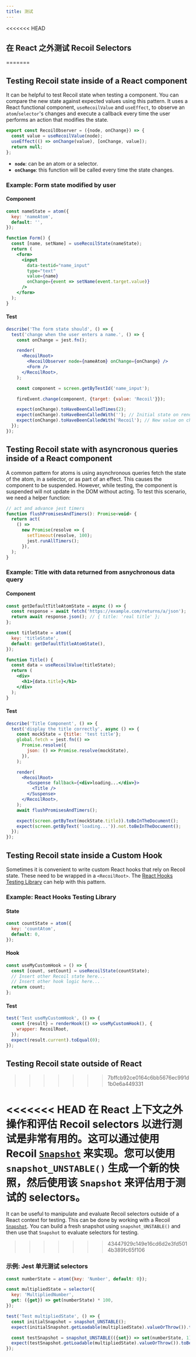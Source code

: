 ```yaml
---
title: 测试
---
```


<<<<<<< HEAD
## 在 React 之外测试 Recoil Selectors
=======
## Testing Recoil state inside of a React component

It can be helpful to test Recoil state when testing a component. You can compare the new state against expected values using this pattern. It uses a React functional component, `useRecoilValue` and `useEffect`, to observe an `atom`/`selector`'s changes and execute a callback every time the user performs an action that modifies the state.

```jsx
export const RecoilObserver = ({node, onChange}) => {
  const value = useRecoilValue(node);
  useEffect(() => onChange(value), [onChange, value]);
  return null;
};
```

- **`node`**: can be an atom or a selector.
- **`onChange`**: this function will be called every time the state changes.

### Example: Form state modified by user

#### Component

```jsx
const nameState = atom({
  key: 'nameAtom',
  default: '',
});

function Form() {
  const [name, setName] = useRecoilState(nameState);
  return (
    <form>
      <input
        data-testid="name_input"
        type="text"
        value={name}
        onChange={event => setName(event.target.value)}
      />
    </form>
  );
}
```

#### Test

```jsx
describe('The form state should', () => {
  test('change when the user enters a name.', () => {
    const onChange = jest.fn();

    render(
      <RecoilRoot>
        <RecoilObserver node={nameAtom} onChange={onChange} />
        <Form />
      </RecoilRoot>,
    );

    const component = screen.getByTestId('name_input');

    fireEvent.change(component, {target: {value: 'Recoil'}});

    expect(onChange).toHaveBeenCalledTimes(2);
    expect(onChange).toHaveBeenCalledWith(''); // Initial state on render.
    expect(onChange).toHaveBeenCalledWith('Recoil'); // New value on change.
  });
});
```

## Testing Recoil state with asyncronous queries inside of a React component

A common pattern for atoms is using asynchronous queries fetch the state of the atom, in a selector, or as part of an effect. This causes the component to be suspended. However, while testing, the component is suspended will not update in the DOM without acting. To test this scenario, we need a helper function:

```jsx
// act and advance jest timers
function flushPromisesAndTimers(): Promise<void> {
  return act(
    () =>
      new Promise(resolve => {
        setTimeout(resolve, 100);
        jest.runAllTimers();
      }),
  );
}
```

### Example: Title with data returned from asnychronous data query

#### Component

```jsx
const getDefaultTitleAtomState = async () => {
  const response = await fetch('https://example.com/returns/a/json');
  return await response.json(); // { title: 'real title' };
};

const titleState = atom({
  key: 'titleState',
  default: getDefaultTitleAtomState(),
});

function Title() {
  const data = useRecoilValue(titleState);
  return (
    <div>
      <h1>{data.title}</h1>
    </div>
  );
}
```

#### Test

```jsx
describe('Title Component', () => {
  test('display the title correctly', async () => {
    const mockState = {title: 'test title'};
    global.fetch = jest.fn(() =>
      Promise.resolve({
        json: () => Promise.resolve(mockState),
      }),
    );

    render(
      <RecoilRoot>
        <Suspense fallback={<div>loading...</div>}>
          <Title />
        </Suspense>
      </RecoilRoot>,
    );
    await flushPromisesAndTimers();

    expect(screen.getByText(mockState.title)).toBeInTheDocument();
    expect(screen.getByText('loading...')).not.toBeInTheDocument();
  });
});
```

## Testing Recoil state inside a Custom Hook

Sometimes it is convenient to write custom React hooks that rely on Recoil state. These need to be wrapped in a `<RecoilRoot>`. The [React Hooks Testing Library](https://react-hooks-testing-library.com/) can help with this pattern.

### Example: React Hooks Testing Library

#### State

```jsx
const countState = atom({
  key: 'countAtom',
  default: 0,
});
```

#### Hook

```jsx
const useMyCustomHook = () => {
  const [count, setCount] = useRecoilState(countState);
  // Insert other Recoil state here...
  // Insert other hook logic here...
  return count;
};
```

#### Test

```jsx
test('Test useMyCustomHook', () => {
  const {result} = renderHook(() => useMyCustomHook(), {
    wrapper: RecoilRoot,
  });
  expect(result.current).toEqual(0);
});
```

## Testing Recoil state outside of React
>>>>>>> 7bffcb92ce0164c6bb5676ec991d1b0e6a449331

<<<<<<< HEAD
在 React 上下文之外操作和评估 Recoil selectors 以进行测试是非常有用的。这可以通过使用 Recoil [`Snapshot`](/docs/api-reference/core/Snapshot) 来实现。您可以使用 `snapshot_UNSTABLE()` 生成一个新的快照，然后使用该 `Snapshot` 来评估用于测试的 selectors。
=======
It can be useful to manipulate and evaluate Recoil selectors outside of a React context for testing. This can be done by working with a Recoil [`Snapshot`](/docs/api-reference/core/Snapshot). You can build a fresh snapshot using `snapshot_UNSTABLE()` and then use that `Snapshot` to evaluate selectors for testing.
>>>>>>> 43447929c149e16cd6d2e3fd5014b389fc65f106

### 示例: Jest 单元测试 selectors

```jsx
const numberState = atom({key: 'Number', default: 0});

const multipliedState = selector({
  key: 'MultipliedNumber',
  get: ({get}) => get(numberState) * 100,
});

test('Test multipliedState', () => {
  const initialSnapshot = snapshot_UNSTABLE();
  expect(initialSnapshot.getLoadable(multipliedState).valueOrThrow()).toBe(0);

  const testSnapshot = snapshot_UNSTABLE(({set}) => set(numberState, 1));
  expect(testSnapshot.getLoadable(multipliedState).valueOrThrow()).toBe(100);
});
```
